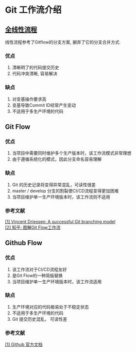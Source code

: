 # Git 工作流介绍

## [全线性流程](./gitLinearWorkflow.md)
线性流程参考了Gitflow的分支方案, 摒弃了它的分支合并方式.  
### 优点
1. 清晰明了的代码提交历史
2. 代码冲突清晰, 容易解决 
### 缺点
1. 对变基操作要求高
2. 变基导致Commit ID经常产生变动
3. 不适用于多生产环境的代码


## Git Flow


### 优点
1. 当项目中需要同时维护多个生产版本时，该工作流模式非常理想
2. 由于遵循系统化的模式，因此分支命名容易理解

### 缺点
1. Git 的历史记录将变得异常混乱，可读性很差
2. master / develop 分支的割裂使CI/CD流程变得更加困难
3. 当项目维护单一生产环境版本时，该工作流则不适用

### 参考文献
[[1] Vincent Driessen: A successful Git branching model](https://nvie.com/posts/a-successful-git-branching-model/)  
[[2] 知乎: 图解Git Flow工作流](https://zhuanlan.zhihu.com/p/198066289)


## Github Flow

### 优点
1. 该工作流对于CI/CD流程友好
2. 是Git Flow的一种简版替换
3. 当项目维护单一生产环境版本时，该工作流适用

### 缺点
1. 生产环境对应的代码极易处于不稳定状态
2. 不适用于多生产环境的代码
3. Git 提交历史混乱， 可读性差

### 参考文献
[[1] Github 官方文档](https://docs.github.com/cn/get-started/quickstart/github-flow)
